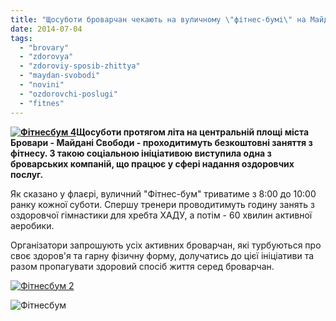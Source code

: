 ```yaml
---
title: "Щосуботи броварчан чекають на вуличному \"фітнес-бумі\" на Майдані Свободи"
date: 2014-07-04
tags: 
  - "brovary"
  - "zdorovya"
  - "zdoroviy-sposib-zhittya"
  - "maydan-svobodi"
  - "novini"
  - "ozdorovchi-poslugi"
  - "fitnes"
---
```


**[![Фітнесбум 4](https://mpz.brovary.org/wp-content/uploads/2014/07/Fitnesbum-4.jpg)](https://mpz.brovary.org/wp-content/uploads/2014/07/Fitnesbum-4.jpg)Щосуботи протягом літа на центральній площі міста Бровари - Майдані Свободи - проходитимуть безкоштовні заняття з фітнесу. З такою соціальною ініціативою виступила одна з броварських компаній, що працює у сфері надання оздоровчих послуг.**

Як сказано у флаєрі, вуличний "Фітнес-бум" триватиме з 8:00 до 10:00 ранку кожної суботи. Спершу тренери проводитимуть годину занять з оздоровчої гімнастики для хребта ХАДУ, а потім - 60 хвилин активної аеробики.

Організатори запрошують усіх активних броварчан, які турбуються про своє здоров'я та гарну фізичну форму, долучатись до цієї ініціативи та разом пропагувати здоровий спосіб життя серед броварчан.

[![Фітнесбум 2](https://mpz.brovary.org/wp-content/uploads/2014/07/Fitnesbum-2.jpg)](https://mpz.brovary.org/wp-content/uploads/2014/07/Fitnesbum-2.jpg)

![Фітнесбум](https://mpz.brovary.org/wp-content/uploads/2014/07/Fitnesbum.jpg)
